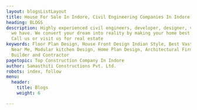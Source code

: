 ```yaml
---
layout: blogsListLayout
title: House For Sale In Indore, Civil Engineering Companies In Indore
heading: BLOGS
description: Highly experienced civil engineers, developer, designer, vastu consultant
  we have. We convert your dream into reality by making your home best place to live.
  Call us or visit us for real estate
keywords: Floor Plan Design, House Front Design Indian Style, Best Vastu Consultant
  Near Me, Modular kitchen Design, Home Plan Design, Architectural Firms In Indore,
  Builder and Contractor
pagetopic: Top Construction Company In Indore
author: Samasthiti Constructions Pvt. Ltd.
robots: index, follow
menu:
  header:
    title: Blogs
    weight: 6

---
```

